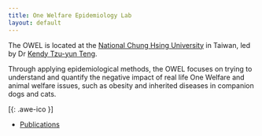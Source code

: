 ```yaml
---
title: One Welfare Epidemiology Lab
layout: default
---
```


The OWEL is located at the <span><a href="http://www.vm.nchu.edu.tw/" target="_blank" rel="noopener noreferrer"> National Chung Hsing University</a></span> in Taiwan, led by Dr <span><a href="https://scholar.google.com/citations?user=FO4xM_oAAAAJ&hl=en/" target="_blank" rel="noopener noreferrer"> Kendy Tzu-yun Teng</a></span>.

Through applying epidemiological methods, the OWEL focuses on trying to understand and quantify the negative impact of real life One Welfare and animal welfare issues, such as obesity and inherited diseases in companion dogs and cats. 

[[<i class="fa fa-envelope-o"></i>](mailto:kendy.t.teng@gmail.com){: .awe-ico }]


* [Publications](/publications/)        

